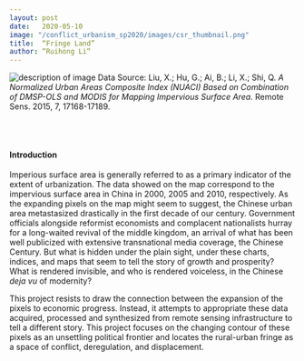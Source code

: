 ```yaml
---
layout: post
date:   2020-05-10
image: "/conflict_urbanism_sp2020/images/csr_thumbnail.png"
title:  “Fringe Land”
author: “Ruihong Li“
---
```


![description of image](/conflict_urbanism_sp2020/images/Fringe/cn_isa2.png.jpg)
Data Source: Liu, X.; Hu, G.; Ai, B.; Li, X.; Shi, Q. *A Normalized Urban Areas Composite Index (NUACI) Based on Combination of DMSP-OLS and MODIS for Mapping Impervious Surface Area*. Remote Sens. 2015, 7, 17168-17189.

 <br/>
 <br/>

#### Introduction

Imperious surface area is generally referred to as a primary indicator of the extent of urbanization. The data showed on the map correspond to the impervious surface area in China in 2000, 2005 and 2010, respectively. As the expanding pixels on the map might seem to suggest, the Chinese urban area metastasized drastically in the first decade of our century. Government officials alongside reformist economists and complacent nationalists hurray for a long-waited revival of the middle kingdom, an arrival of what has been well publicized with extensive transnational media coverage, the Chinese Century. But what is hidden under the plain sight, under these charts, indices, and maps that seem to tell the story of growth and prosperity? What is rendered invisible, and who is rendered voiceless, in the Chinese *deja vu* of modernity?
 
This project resists to draw the connection between the expansion of the pixels to economic progress. Instead, it attempts to appropriate these data acquired, processed and synthesized from remote sensing infrastructure to tell a different story. This project focuses on the changing contour of these pixels as an unsettling political frontier and locates the rural-urban fringe as a space of conflict, deregulation, and displacement.
